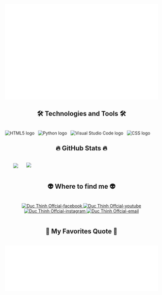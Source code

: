<!-- Duc Thinh Offcial -->
<a href="#" target="_blank">
  <img src="svg/trungquandev.svg" width="1200" alt="Duc Thinh Offcial-official" />
</a>

<h2 align="center">🛠 Technologies and Tools 🛠</h2>
<br>
<!-- https://simpleicons.org/ -->
<span><img src="https://img.shields.io/badge/HTML5-282C34?logo=html5&logoColor=E34F26" alt="HTML5 logo" title="HTML5" height="25" /></span>
&nbsp;
<span><img src="https://img.shields.io/badge/PYTHON-282C34?logo=python&logoColor=4B32C3" alt="Python logo" title="Python" height="25" /></span>
&nbsp;
<span><img src="https://img.shields.io/badge/VS%20Code-282C34?logo=visual-studio-code&logoColor=007ACC" alt="Visual Studio Code logo" title="Visual Studio Code" height="25" /></span>
&nbsp;
<span><img src="https://img.shields.io/badge/CSS3-282C34?logo=css3&logoColor=1572B6" alt="CSS logo" title="CSS" height="25" /></span>
&nbsp;

<br>
<h2 align="center">🔥 GitHub Stats 🔥</h2>
<!-- https://github.com/anuraghazra/github-readme-stats -->
<br>
<div align=center>
  <a href="#" title="Duc Thinh Offcial">
    <img width="315" align="center" src="https://github-readme-stats.vercel.app/api/top-langs/?username=Duc Thinh Offcial&hide=c%23,powershell,Mathematica,Ruby,Objective-C,Objective-C%2b%2b,Cuda&title_color=61dafb&text_color=ffffff&icon_color=61dafb&bg_color=20232a&langs_count=8&layout=compact&border_color=61dafb&hide_border=true" />
  </a>
  <a href="#" title="Duc Thinh Offcial">
    <img align="right" width="434" src="https://github-readme-stats.vercel.app/api?username=Duc Thinh Offcial&show_icons=true&theme=react&border_color=61dafb&hide_border=true" />
  </a>
</div>

<br>
<h2 align="center">👽 Where to find me 👽</h2>
<br>
<!-- https://icons8.com -->
<div align="center">
  <a href="https://facebook.com/dthing06" target="blank">
    <img src="https://img.icons8.com/bubbles/100/000000/facebook-new.png" alt="Duc Thinh Offcial-facebook" />
  </a>
  <a href="https://www.youtube.com/@DucThinhOffcial" target="blank">
    <img src="https://img.icons8.com/bubbles/100/000000/youtube-squared.png" alt="Duc Thinh Offcial-youtube" />
  </a>
  <a href="https://instagram.com/_dth.b6" target="blank">
    <img src="https://img.icons8.com/bubbles/100/000000/instagram.png" alt="Duc Thinh Offcial-instagram" />
  </a>
  <a href="mailto:dwcthinh06@gmail.com" target="top">
    <img src="https://img.icons8.com/bubbles/100/000000/apple-mail.png" alt="Duc Thinh Offcial-email" />
  </a>
</div>

<br>
<h2 align="center">📑 My Favorites Quote 📑</h2>
<br>
<a href="#" target="_blank">
  <img src="svg/trungquandev.svg" width="846" height="150" alt="Duc Thinh Offcial-official" />
</a>

